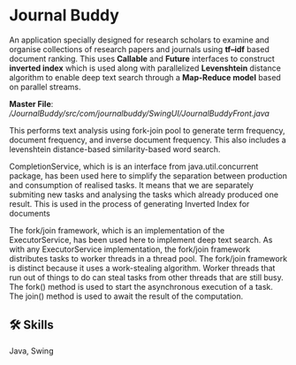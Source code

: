 # Journal Buddy

An application specially designed for research scholars to examine and organise collections of research papers and journals using **tf–idf** based document ranking. This uses **Callable** and **Future** interfaces to construct **inverted index** which is used along with parallelized **Levenshtein** distance algorithm to enable deep text search through a **Map-Reduce model** based on parallel streams.

**Master File**: _/JournalBuddy/src/com/journalbuddy/SwingUI/JournalBuddyFront.java_

This performs text analysis using fork-join pool to generate term frequency, document frequency, and inverse document frequency. This also includes a levenshtein distance-based similarity-based word search.

CompletionService, which is is an interface from java.util.concurrent package, has been used here to simplify the separation between production and consumption of realised tasks. It means that we are separately submiting new tasks and analysing the tasks which already produced one result. This is used in the process of generating Inverted Index for documents 

The fork/join framework, which is an implementation of the ExecutorService, has been used here to implement deep text search. As with any ExecutorService implementation, the fork/join framework distributes tasks to worker threads in a thread pool. The fork/join framework is distinct because it uses a work-stealing algorithm. Worker threads that run out of things to do can steal tasks from other threads that are still busy. The fork() method is used to start the asynchronous execution of a task. The join() method is used to await the result of the computation.

## 🛠 Skills
Java, Swing

